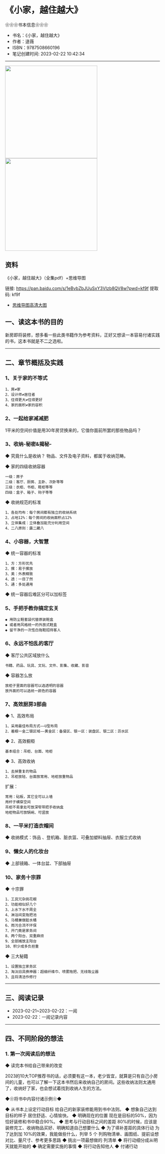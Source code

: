 # 《小家，越住越大》

❀❀❀书本信息❀❀❀

- 书名：《小家，越住越大》
- 作者：逯薇
- ISBN：9787508660196
- 笔记创建时间: 2023-02-22 10:42:34

---

<img src="https://s1.ax1x.com/2023/02/22/pSvKLnO.png" width=300/>
<img src="https://s1.ax1x.com/2023/02/22/pSvKJpt.md.jpg" width=300/>

## 资料

《小家，越住越大》（全集pdf）+思维导图

链接: https://pan.baidu.com/s/1eBvbZbJUuSxY3VIzb8QV8w?pwd=kf9f 提取码: kf9f

- [思维导图高清大图](https://imgse.com/i/pSvKJpt)

## 一、读这本书的目的

新房即将装修，想多看一些此类书籍作为参考资料，正好又想读一本容易付诸实践的书，这本书就是不二之选啦。

---

## 二、章节概括及实践

### 1、关于家的不等式

```
1、房≠家
2、设计师≠居住者
3、住得更大≠住得更好
4、家的面积≠家的容积
```

### 2、一起给家减减肥

1平米的空间价值是用30年房贷换来的，它值你面前所罢的那些物品吗？

### 3、收纳-秘密&揭秘-

◆ 究竟什么是收纳？
物品、文件及电子资料，都属于收纳范畴。

◆ 家的四级收纳容器
```
一级：房子
二级：客厅、厨房、主卧、次卧等等
三级：衣柜、书柜、鞋柜等等
四级：盒子、箱子、钩子等等
```

◆ 收纳规范的标准
```
1、各处均布：每个房间都有独立的收纳系统
2、占地12%：每个房间的收纳面积占12%
3、立体集成：立体叠加能充分利用空间
4、二八原则：露二藏八
```

### 4、小容器，大智慧

◆ 统一容器的标准
```
1、方：方形优先
2、摞：易于摞放
3、美：外表精致
4、透：一目了然
5、通：多处通用
```

◆ 统一容器后难区分可以加标签

### 5、手把手教你搞定玄关

```
◆ 用防尘鞋套袋代替原装鞋盒
◆ 或者用风格统一的外放式鞋盒
◆ 留干净的一次性白拖鞋招待客人
```

### 6、永远不怕乱的客厅

◆ 客厅公共区域放什么
```
书籍、药品、玩具、文玩、文件、影集、收藏、影音
```

◆ 容器怎么放
```
放柜子里面的容器可以选透明的容器
放外面的可以选统一颜色的容器
```

### 7、高效厨房3部曲

◆ 1、高效布局

```
1、采用最佳布局方式——U型布局
2、着眼一金二银区域——黄金区：备餐区、银一区：装盘区、银二区：沥水区
```

◆ 2、高效橱柜
```
基本组合：吊柜、台面、地柜
```

◆ 3、高效收纳
```
1、去掉重复的物品
2、吊柜放轻、台面放常用、地柜放重物品
```

扩展：
```
常用：砧板，其它全可以上墙
用杆子横穿空间
吊柜不易拿处可放深窄带把手收纳盒
地柜物品可放锅碗、可竖放
```

### 8、一平米打造衣帽间

◆ 收纳模式：饰品 、登机箱、脏衣篮、可叠加塑料抽屉、衣服立式收纳


### 9、懒女人的化妆台

◆ 上部镜箱、一体台盆、下部抽屉

### 10、家务十宗罪

◆ 十宗罪
```
1、工具冗杂挑花眼
2、功能相似好几个
3、上水下水不周全
4、淋浴间变拖把池
5、马桶兼做脏水桶
6、雨污合流不环保
7、开门竟是家务间
8、两个阳台、双重麻烦
9、全部摊放主阳台
10、积少成多负担重
```

◆ 三大秘籍
```
1、设置独立家务区
2、淘汰旧具换神器：超细纤维巾、喷雾拖把、无线吸尘器
3、且将清洁作修行
```

---

## 三、阅读记录

- 2023-02-21~2023-02-22：一阅
- 2023-02-22：一阅记录内容

---

## 四、不同阶段的想法

### 1. 第一次阅读后的想法

◆ 读完本书给自己带来的改变

2023的10大TOP推荐书的话，必须要有这一本，老少皆宜，就算是只有自己小房间的儿童，也可以了解一下这本书然后来收纳自己的房间。这些收纳法则太通用了，收纳好了家，也会想试着找到收纳人生的方法。

◆❀将书中内容付诸示例❀◆ 

◆ 从书本上设定行动目标
  给自己的新家装修能用到书中法则。
◆ 想象自己达到目标的样子
  居住舒适、心情愉快。
◆ 明确现在的位置
  现在是目标的50%，因为恰好装修和书中稳合90%。
◆ 思考与行动目标之间的差距
  80%的时候，应该是装修完工、收纳物品买好、明确知道自己想要什么
◆ 为了填补差距的具体行动
  为了达到加 10%的效果，我能做些什么，列举 5 个
  列购物清单、画图纸、提前设想对比、量尺寸、参考更多思路
◆ 挑出一项最想做的
  列清单
◆ 将行动细分成从明天就能开始的
◆ 确定需要实施的事情
◆ 将行动告知他人
◆ 付诸行动


